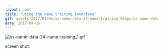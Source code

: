 ```yaml
---
layout: post
title: "Using the name training interface"
gif: assets/2017/04/06/ss-name-data-24-name-training-500px/ss-name-data-24-name-training_1.gif
date: 2017-04-06
---
```


![ss-name-data-24-name-training_1.gif](../../../assets/2017/04/06/ss-name-data-24-name-training-500px/ss-name-data-24-name-training_1.gif)

screen shot:


